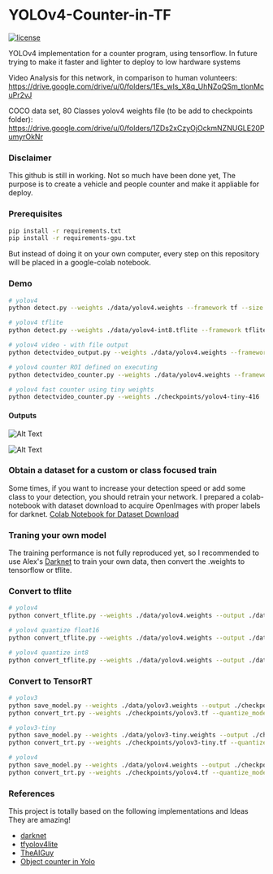# YOLOv4-Counter-in-TF
[![license](https://img.shields.io/github/license/mashape/apistatus.svg)](LICENSE)

YOLOv4 implementation for a counter program, using tensorflow.
In future trying to make it faster and lighter to deploy to low hardware systems

Video Analysis for this network, in comparison to human volunteers: https://drive.google.com/drive/u/0/folders/1Es_wIs_X8q_UhNZoQSm_tlonMcuPr2vJ

COCO data set, 80 Classes yolov4 weights file (to be add to checkpoints folder): https://drive.google.com/drive/u/0/folders/1ZDs2xCzyOjOckmNZNUGLE20PumyrOkNr


### Disclaimer
This github is still in working. Not so much have been done yet, 
The purpose is to create a vehicle and people counter and make it appliable for deploy.


### Prerequisites
```bash
pip install -r requirements.txt
pip install -r requirements-gpu.txt
```
But instead of doing it on your own computer, every step on this repository will be placed in a google-colab notebook. 


### Demo

```bash
# yolov4
python detect.py --weights ./data/yolov4.weights --framework tf --size 608 --image ./data/madureira.jpg --output result1.png

# yolov4 tflite
python detect.py --weights ./data/yolov4-int8.tflite --framework tflite --size 416 --image ./data/kite.jpg

# yolov4 video - with file output
python detectvideo_output.py --weights ./data/yolov4.weights --framework tf --size 608 --video ./path_to_video_file

# yolov4 counter ROI defined on executing
python detectvideo_counter.py --weights ./data/yolov4.weights --framework tf --size 608 --video ./path_to_video_file

# yolov4 fast counter using tiny weights
python detectvideo_counter.py --weights ./checkpoints/yolov4-tiny-416  --video ./data/road3.mp4 --tiny
```

#### Outputs

![Alt Text](result1.gif)

![Alt Text](result2.gif)


### Obtain a dataset for a custom or class focused train
Some times, if you want to increase your detection speed or add some class to your detection, you should
retrain your network. 
I prepared a colab-notebook with dataset download to acquire OpenImages with proper labels for darknet.
[Colab Notebook for Dataset Download](https://colab.research.google.com/drive/1SUtyP_YyYrMPtcTIFJpduZyjwEQ5nBVJ?usp=sharing)


### Traning your own model

The training performance is not fully reproduced yet, so I recommended to use Alex's [Darknet](https://github.com/AlexeyAB/darknet) to train your own data, then convert the .weights to tensorflow or tflite.


### Convert to tflite

```bash
# yolov4
python convert_tflite.py --weights ./data/yolov4.weights --output ./data/yolov4.tflite

# yolov4 quantize float16
python convert_tflite.py --weights ./data/yolov4.weights --output ./data/yolov4-fp16.tflite --quantize_mode float16

# yolov4 quantize int8
python convert_tflite.py --weights ./data/yolov4.weights --output ./data/yolov4-fp16.tflite --quantize_mode full_int8 --dataset ./coco_dataset/coco/val207.txt
```
### Convert to TensorRT
```bash
# yolov3
python save_model.py --weights ./data/yolov3.weights --output ./checkpoints/yolov3.tf --input_size 416 --model yolov3
python convert_trt.py --weights ./checkpoints/yolov3.tf --quantize_mode float16 --output ./checkpoints/yolov3-trt-fp16-416

# yolov3-tiny
python save_model.py --weights ./data/yolov3-tiny.weights --output ./checkpoints/yolov3-tiny.tf --input_size 416 --tiny
python convert_trt.py --weights ./checkpoints/yolov3-tiny.tf --quantize_mode float16 --output ./checkpoints/yolov3-tiny-trt-fp16-416

# yolov4
python save_model.py --weights ./data/yolov4.weights --output ./checkpoints/yolov4.tf --input_size 416 --model yolov4
python convert_trt.py --weights ./checkpoints/yolov4.tf --quantize_mode float16 --output ./checkpoints/yolov4-trt-fp16-416
```


### References

  This project is totally based on the following implementations and Ideas
  They are amazing!
  
  * [darknet](https://github.com/AlexeyAB/darknet)
  * [tfyolov4lite](https://github.com/hunglc007/tensorflow-yolov4-tflite)
  * [TheAIGuy](https://github.com/theAIGuysCode)
  * [Object counter in Yolo](https://github.com/tugot17/YOLO-Object-Counting-API)
